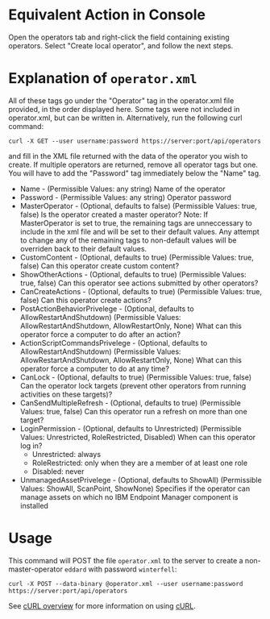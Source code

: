 Equivalent Action in Console
===
Open the operators tab and right-click the field containing existing operators. Select "Create local operator", and follow the next steps.

Explanation of `operator.xml`
===
All of these tags go under the "Operator" tag in the operator.xml file provided, in the order displayed here. Some tags were not included in operator.xml, but can be written in. Alternatively, run the following curl command:

    curl -X GET --user username:password https://server:port/api/operators

and fill in the XML file returned with the data of the operator you wish to create. If multiple operators are returned, remove all operator tags but one. You will have to add the "Password" tag immediately below the "Name" tag.



* Name - (Permissible Values: any string) Name of the operator
* Password - (Permissible Values: any string) Operator password
* MasterOperator - (Optional, defaults to false) (Permissible Values: true, false) Is the operator created a master operator? Note: If MasterOperator is set to true, the remaining tags are unneccessary to include in the xml file and will be set to their default values. Any attempt to change any of the remaining tags to non-default values will be overriden back to their default values.
* CustomContent - (Optional, defaults to true) (Permissible Values: true, false) Can this operator create custom content?
* ShowOtherActions - (Optional, defaults to true) (Permissible Values: true, false) Can this operator see actions submitted by other operators?
* CanCreateActions - (Optional, defaults to true) (Permissible Values: true, false) Can this operator create actions?
* PostActionBehaviorPrivelege - (Optional, defaults to AllowRestartAndShutdown) (Permissible Values: AllowRestartAndShutdown, AllowRestartOnly, None) What can this operator force a computer to do after an action?
* ActionScriptCommandsPrivelege - (Optional, defaults to AllowRestartAndShutdown) (Permissible Values: AllowRestartAndShutdown, AllowRestartOnly, None) What can this operator force a computer to do at any time?
* CanLock - (Optional, defaults to true) (Permissible Values: true, false) Can the operator lock targets (prevent other operators from running activities on these targets)?
* CanSendMultipleRefresh - (Optional, defaults to true) (Permissible Values: true, false) Can this operator run a refresh on more than one target?
* LoginPermission - (Optional, defaults to Unrestricted) (Permissible Values: Unrestricted, RoleRestricted, Disabled) When can this operator log in?
  * Unrestricted: always
  * RoleRestricted: only when they are a member of at least one role
  * Disabled: never
* UnmanagedAssetPrivelege - (Optional, defaults to ShowAll) (Permissible Values: ShowAll, ScanPoint, ShowNone) Specifies if the operator can manage assets on which no IBM Endpoint Manager component is installed


Usage
===
This command will POST the file `operator.xml` to the server to create a
non-master-operator `eddard` with password `winterfell`:

    curl -X POST --data-binary @operator.xml --user username:password https://server:port/api/operators

See [cURL overview](../../README.md#cURL) for more information on using [cURL](http://curl.haxx.se/).
